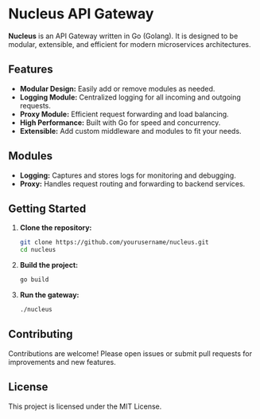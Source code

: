 # Nucleus API Gateway

**Nucleus** is an API Gateway written in Go (Golang). It is designed to be modular, extensible, and efficient for modern microservices architectures.

## Features

- **Modular Design:** Easily add or remove modules as needed.
- **Logging Module:** Centralized logging for all incoming and outgoing requests.
- **Proxy Module:** Efficient request forwarding and load balancing.
- **High Performance:** Built with Go for speed and concurrency.
- **Extensible:** Add custom middleware and modules to fit your needs.

## Modules

- **Logging:** Captures and stores logs for monitoring and debugging.
- **Proxy:** Handles request routing and forwarding to backend services.

## Getting Started

1. **Clone the repository:**
    ```bash
    git clone https://github.com/yourusername/nucleus.git
    cd nucleus
    ```

2. **Build the project:**
    ```bash
    go build
    ```

3. **Run the gateway:**
    ```bash
    ./nucleus
    ```

## Contributing

Contributions are welcome! Please open issues or submit pull requests for improvements and new features.

## License

This project is licensed under the MIT License.

